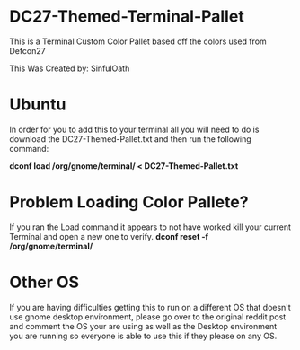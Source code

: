 # DC27-Themed-Terminal-Pallet
This is a Terminal Custom Color Pallet based off the colors used from Defcon27

This Was Created by: SinfulOath
# Ubuntu

In order for you to add this to your terminal all you will need to do is download the DC27-Themed-Pallet.txt and then run the following command:

**dconf load /org/gnome/terminal/ < DC27-Themed-Pallet.txt**

# Problem Loading Color Pallete?
If you ran the Load command it appears to not have worked kill your current Terminal and open a new one to verify.
**dconf reset -f /org/gnome/terminal/**

# Other OS
If you are having difficulties getting this to run on a different OS that doesn't use gnome desktop environment, please go over to the original reddit post and comment the OS your are using as well as the Desktop environment you are running so everyone is able to use this if they please on any OS.
